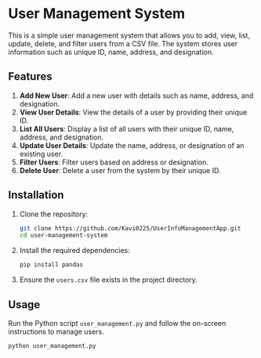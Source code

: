 # User Management System

This is a simple user management system that allows you to add, view, list, update, delete, and filter users from a CSV file. The system stores user information such as unique ID, name, address, and designation.

## Features

1. **Add New User**: Add a new user with details such as name, address, and designation.
2. **View User Details**: View the details of a user by providing their unique ID.
3. **List All Users**: Display a list of all users with their unique ID, name, address, and designation.
4. **Update User Details**: Update the name, address, or designation of an existing user.
5. **Filter Users**: Filter users based on address or designation.
6. **Delete User**: Delete a user from the system by their unique ID.

## Installation

1. Clone the repository:
    ```bash
    git clone https://github.com/Kavi0225/UserInfoManagementApp.git
    cd user-management-system
    ```

2. Install the required dependencies:
    ```bash
    pip install pandas
    ```

3. Ensure the `users.csv` file exists in the project directory.

## Usage

Run the Python script `user_management.py` and follow the on-screen instructions to manage users.

```bash
python user_management.py
